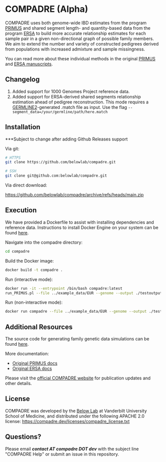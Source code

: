 # COMPADRE (Alpha)

COMPADRE uses both genome-wide IBD estimates from the program [PRIMUS](https://primus.gs.washington.edu/primusweb/index.html) 
and shared segment length- and quantity-based data from the program [ERSA](https://hufflab.org/software/ersa) to build more accurate 
relationship estimates for each sample pair in a given non-directional graph of possible family members. 
We aim to extend the number and variety of constructed pedigrees derived from populations with increased admixture and sample missingness.

You can read more about these individual methods in the original [PRIMUS](https://compadre.dev/publications/primus.pdf) 
and [ERSA manuscripts](https://compadre.dev/publications/ersa.pdf).



## Changelog

1. Added support for 1000 Genomes Project reference data.
2. Added support for ERSA-derived shared segments relationship estimation ahead of pedigree reconstruction. This mode requires a [GERMLINE2](https://github.com/gusevlab/germline2)-generated .match file as input. Use the flag `--segment_data=/your/germline/path/here.match` 


## Installation

***Subject to change after adding Github Releases support

Via git:

```bash
# HTTPS
git clone https://github.com/belowlab/compadre.git

# SSH
git clone git@github.com:belowlab/compadre.git
```
Via direct download:

https://github.com/belowlab/compadre/archive/refs/heads/main.zip



## Execution

We have provided a Dockerfile to assist with installing dependencies and reference data. Instructions to install Docker Engine on your system can be found [here](https://docs.docker.com/engine/install/).

Navigate into the compadre directory:

```bash
cd compadre
```

Build the Docker image:

```bash
docker build -t compadre .
```

Run (interactive mode):

```bash
docker run -it --entrypoint /bin/bash compadre:latest 
run_PRIMUS.pl --file ../example_data/EUR --genome --output ./testoutput --verbose 3
```

Run (non-interactive mode):

```bash
docker run compadre --file ../example_data/EUR --genome --output ./testoutput --verbose 3
```


## Additional Resources

The source code for generating family genetic data simulations can be found [here](https://github.com/belowlab/unified-simulations). 

More documentation:
- [Original PRIMUS docs](https://primus.gs.washington.edu/primusweb/res/documentation.html)
- [Original ERSA docs](https://hufflab.org/software/ersa/)

Please visit the [official COMPADRE website](https://compadre.dev/about) for publication updates and other details. 



## License

COMPADRE was developed by the [Below Lab](https://thebelowlab.com) at Vanderbilt University School of Medicine, and distributed under the following APACHE 2.0 license: https://compadre.dev/licenses/compadre_license.txt



## Questions?

Please email <strong><i>contact AT compadre DOT dev</strong></i> with the subject line "COMPADRE Help" or submit an issue in this repository. 
